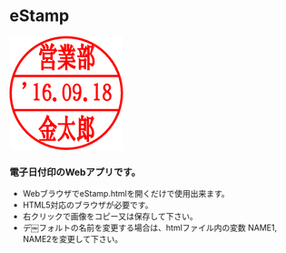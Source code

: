 # eStamp
![サンプル](https://github.com/wijie/eStamp/blob/images/sample.png)
### 電子日付印のWebアプリです。
- WebブラウザでeStamp.htmlを開くだけで使用出来ます。
- HTML5対応のブラウザが必要です。
- 右クリックで画像をコピー又は保存して下さい。
- デ￼フォルトの名前を変更する場合は、htmlファイル内の変数 NAME1, NAME2を変更して下さい。
